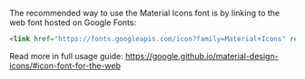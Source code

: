 The recommended way to use the Material Icons font is by linking to the web font hosted on Google Fonts:  

```html  
<link href="https://fonts.googleapis.com/icon?family=Material+Icons" rel="stylesheet">  
```  

Read more in full usage guide: https://google.github.io/material-design-icons/#icon-font-for-the-web